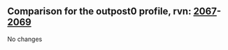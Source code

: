 ## Comparison for the outpost0 profile, rvn: [2067](https://github.com/PRO100KatYT/FortniteProfileRevisions/tree/main/profiles/outpost0/2067%20outpost0.json)-[2069](https://github.com/PRO100KatYT/FortniteProfileRevisions/tree/main/profiles/outpost0/2069%20outpost0.json)

No changes
